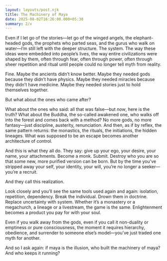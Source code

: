 ```yaml
---
layout: layouts/post.njk
title: The Machinery of Maya
date: 2025-08-02T16:26:00.000+05:30
summary: 2/x
---
```

Even if I let go of the stories—let go of the winged angels, the elephant-headed gods, the prophets who parted seas, and the gurus who walk on water—I’m still left with the deeper structure. The system. The way these ideas were embedded into people’s lives, the way entire civilizations were shaped by them, often through fear, often through power, often through sheer repetition and ritual until people could no longer tell myth from reality.

Fine. Maybe the ancients didn’t know better. Maybe they needed gods because they didn’t have physics. Maybe they needed miracles because they didn’t have medicine. Maybe they needed stories just to hold themselves together.

But what about the ones who came after?

What about the ones who said: all that was false—but *now*, here is the truth? What about the Buddha, the so-called awakened one, who walks off into the forest and comes back with a method? No more gods, no more fantasy—just discipline, austerity, renunciation. And then, as if by reflex, the same pattern returns: the monastics, the rituals, the initiations, the hidden lineages. What was supposed to be an escape becomes another architecture of control.

And this is what they all do. They say: give up your ego, your desire, your name, your attachments. Become a monk. Submit. Destroy who you are so that some new, more purified version can be born. But by the time you've stripped away your self, your identity, your will, you’re no longer a seeker—you’re a recruit.

And they call this realization.

Look closely and you’ll see the same tools used again and again: isolation, repetition, dependency. Break the individual. Drown them in doctrine. Replace uncertainty with system. Whether it’s a monastery or a megachurch, a lineage or a livestream, the game is the same. Enlightenment becomes a product you pay for with your soul.

Even if you walk away from the gods, even if you call it non-duality or emptiness or pure consciousness, the moment it requires hierarchy, obedience, and surrender to someone else’s model—you’ve just traded one myth for another.

And so I ask again: if maya is the illusion, who built the machinery of maya? And who keeps it running?
